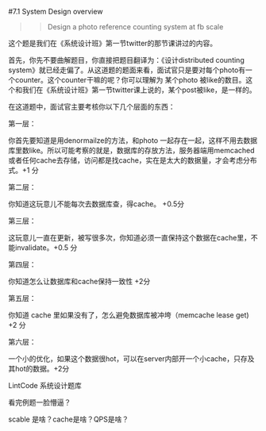 #7.1 System Design overview



>> Design a photo reference counting system at fb scale


这个题是我们在《系统设计班》第一节twitter的那节课讲过的内容。



首先，你先不要曲解题目，你直接把题目翻译为：《设计distributed counting system》就已经走偏了。从这道题的题面来看，面试官只是要对每个photo有一个counter。这个counter干嘛的呢？你可以理解为 某个photo 被like的数目。这个和我们在《系统设计班》第一节twitter课上说的，某个post被like，是一样的。



在这道题中，面试官主要考核你以下几个层面的东西：



第一层：



你首先要知道是用denormailze的方法，和photo 一起存在一起，这样不用去数据库里数like。所以可能考察的就是，数据库的存放方法，服务器端用memcached或者任何cache去存储，访问都是找cache，实在是太大的数据量，才会考虑分布式。+1 分



第二层：



你知道这玩意儿不能每次去数据库查，得cache。 +0.5分



第三层：



这玩意儿一直在更新，被写很多次，你知道必须一直保持这个数据在cache里，不能invalidate。+0.5 分



第四层：



你知道怎么让数据库和cache保持一致性 +2分



第五层：



你知道 cache 里如果没有了，怎么避免数据库被冲垮（memcache lease get) +2 分



第六层：



一个小的优化，如果这个数据很hot，可以在server内部开一个小cache，只存及其hot的数据。+2分






LintCode 系统设计题库



看完例题一脸懵逼？

scable 是啥？cache是啥？QPS是啥？

